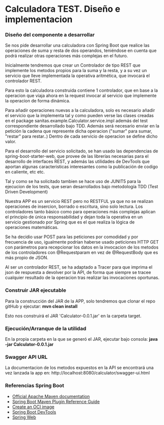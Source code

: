 # Calculadora TEST. Diseño e implementacion

### Diseño del componente a desarrollar
Se nos pide desarrollar una calculadora con Spring Boot que realice las operaciones de suma y resta de dos operandos, teniéndose en cuenta que podrá realizar otras operaciones más complejas en el futuro.

Inicialmente tendremos que crear un Controlador de tipo REST que implemente los metodos propios para la suma y la resta, y a su vez un servicio que lleve implementada la operativa aritmética, que invocará el controlador REST.

Para esto la calculadora construida contiene 1 controlador, que en base a la operacion que viaja ahora en la request invocar al servicio que implemente la operacion de forma dinámica.

Para añadir operaciones nuevas a la calculadora, solo es necesario añadir el servicio que la implementa tal y como pueden verse las clases creadas en el package sanitas.example.Calculator.service.impl además del test correspondiente desarrollado bajo TDD. Además será necesario enviar en la petición la cadena que represente dicha operacion ("sumar" para sumar, "restar" para restar..) Dentro de cada servicio de operacion se define dicho valor.

Para el desarrollo del servicio solicitado, se han usado las dependencias de spring-boot-starter-web, que provee de las librerías necesarias para el desarrollo de interfaces REST, y además las utilidades de DevTools que aportan algunas caracteristicas interesantes como la publicación de codigo en caliente, etc etc.

Tal y como se ha solicitado tambien se hace uso de JUNIT5 para la ejecucion de los tests, que seran desarrollados bajo metodología TDD (Test Driven Development)

Nuestra APP es un servicio REST pero no RESTFUL ya que no se realizan operaciones de insercion, borrado o escritura, sino solo lectura.
Los controladores tanto básico como para operaciones más complejas aplican el principio de única responsabilidad y dejan toda la operativa en un servicio gestionado por Spring que es el que realiza la lógica de operaciones matemáticas.

Se ha decidio usar POST para las peticiones por comodidad y por frecuencia de uso, igualmente podrían haberse usado peticiones HTTP GET con parámetros para recepcionar los datos en la invocacion de los metodos de los controladores con @Requestparam en vez de @RequestBody que es más propio de JSON.

Al ser un controlador REST, se ha adaptado a Tracer para que imprima el json de respuesta a devolver por la API, de forma que siempre se tracee cualquier resultado de la operacion tras realizar las invocaciones oportunas.

### Construir JAR ejecutable
Para la construcción del JAR de la APP, solo tendremos que clonar el repo gitHub y ejecutar: 
**mvn clean install**

Esto nos construirá el JAR 'Calculator-0.0.1.jar' en la carpeta target.

### Ejecución/Arranque de la utilidad
En la propia carpeta en la que se generó el JAR, ejecutar bajo consola: 
**java -jar Calculator-0.0.1.jar**

### Swagger API URL
La documentacion de los metodos expuestos en la API se encontrará una vez lanzada la app en: http://localhost:8080/calculator/swagger-ui.html


### Referencias Spring Boot
* [Official Apache Maven documentation](https://maven.apache.org/guides/index.html)
* [Spring Boot Maven Plugin Reference Guide](https://docs.spring.io/spring-boot/docs/2.4.5/maven-plugin/reference/html/)
* [Create an OCI image](https://docs.spring.io/spring-boot/docs/2.4.5/maven-plugin/reference/html/#build-image)
* [Spring Boot DevTools](https://docs.spring.io/spring-boot/docs/2.4.5/reference/htmlsingle/#using-boot-devtools)
* [Spring Web](https://docs.spring.io/spring-boot/docs/2.4.5/reference/htmlsingle/#boot-features-developing-web-applications)


